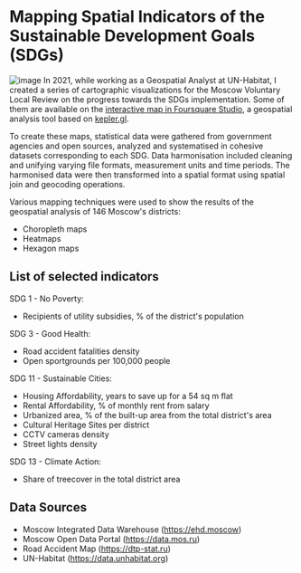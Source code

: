 # Mapping Spatial Indicators of the Sustainable Development Goals (SDGs)
![image](https://github.com/user-attachments/assets/6715b991-d761-4e41-b4e6-6126838d5bd5)
In 2021, while working as a Geospatial Analyst at UN-Habitat, I created a series of cartographic visualizations for the Moscow Voluntary Local Review on the progress towards the SDGs implementation. Some of them are available on the [interactive map in Foursquare Studio](https://studio.foursquare.com/public/761de512-4d24-4acc-99ae-3e7bf93f2bf5), a geospatial analysis tool based on [kepler.gl](https://kepler.gl).

To create these maps, statistical data were gathered from government agencies and open sources, analyzed and systematised in cohesive datasets corresponding to each SDG. Data harmonisation included cleaning and unifying varying file formats, measurement units and time periods. The harmonised data were then transformed into a spatial format using spatial join and geocoding operations.

Various mapping techniques were used to show the results of the geospatial analysis of 146 Moscow's districts:
- Choropleth maps
- Heatmaps
- Hexagon maps

## List of selected indicators
SDG 1 - No Poverty:
- Recipients of utility subsidies, % of the district's population

SDG 3 - Good Health:
- Road accident fatalities density
- Open sportgrounds per 100,000 people

SDG 11 - Sustainable Cities:
- Housing Affordability, years to save up for a 54 sq m flat
- Rental Affordability, % of monthly rent from salary
- Urbanized area, % of the built-up area from the total district's area
- Cultural Heritage Sites per district
- CCTV cameras density
- Street lights density

SDG 13 - Climate Action:
- Share of treecover in the total district area

## Data Sources
- Moscow Integrated Data Warehouse (https://ehd.moscow)
- Moscow Open Data Portal (https://data.mos.ru)
- Road Accident Map (https://dtp-stat.ru)
- UN-Habitat (https://data.unhabitat.org)
